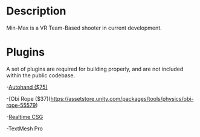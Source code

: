 # Description
Min-Max is a VR Team-Based shooter in current development.

# Plugins
A set of plugins are required for building properly, and are not included within the public codebase.

-[Autohand ($75)](https://assetstore.unity.com/packages/tools/game-toolkits/auto-hand-vr-physics-interaction-165323)

-[Obi Rope ($37)(https://assetstore.unity.com/packages/tools/physics/obi-rope-55579)

-[Realtime CSG](https://assetstore.unity.com/packages/tools/modeling/realtime-csg-69542)

-TextMesh Pro
